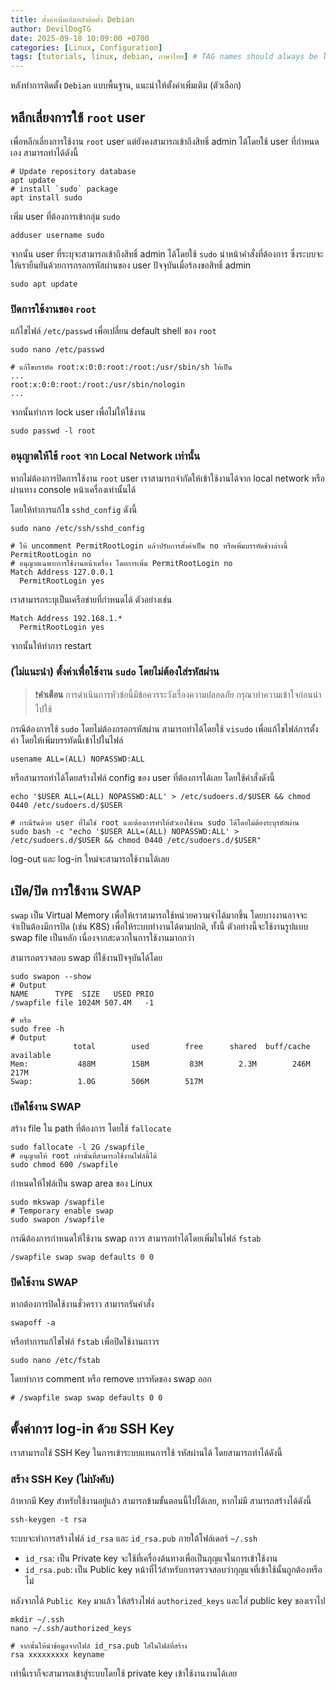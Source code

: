 ```yaml
---
title: ตั้งค่าเพิ่มเติมหลังติดตั้ง Debian
author: DevilDogTG
date: 2025-09-18 10:09:00 +0700
categories: [Linux, Configuration]
tags: [tutorials, linux, debian, ภาษาไทย] # TAG names should always be lowercase
---
```


หลังทำการติดตั้ง `Debian` แบบพื้นฐาน, แนะนำให้ตั้งค่าเพิ่มเติม (ตัวเลือก)

## หลีกเลี่ยงการใช้ `root` user

เพื่อหลีกเลี่ยงการใช้งาน `root` user แต่ยังคงสามารถเข้าถึงสิทธิ์ admin ได้โดยใช้ user ที่กำหนดเอง สามารถทำได้ดังนี้

```shell
# Update repository database
apt update
# install `sudo` package
apt install sudo
```

เพิ่ม user ที่ต้องการเข้ากลุ่ม `sudo`

```shell
adduser username sudo
```

จากนั้น user ที่ระบุจะสามารถเข้าถึงสิทธิ์ admin ได้โดยใช้ `sudo` นำหน้าคำสั่งที่ต้องการ ซึ่งระบบจะให้เรายืนยันด้วยการกรอกรหัสผ่านของ user ปัจจุบันเมื่อร้องขอสิทธิ์ admin

```shell
sudo apt update
```

### ปิดการใช้งานของ `root`

แก้ไขไฟล์ `/etc/passwd` เพื่อเปลี่ยน default shell ของ `root`

```shell
sudo nano /etc/passwd

# แก้ไขบรรทัด root:x:0:0:root:/root:/usr/sbin/sh ให้เป็น
...
root:x:0:0:root:/root:/usr/sbin/nologin
...
```

จากนั้นทำการ lock user เพื่อไม่ให้ใช้งาน

```shell
sudo passwd -l root
```

### อนุญาตให้ใช้ `root` จาก Local Network เท่านั้น

หากไม่ต้องการปิดการใช้งาน `root` user เราสามารถจำกัดให้เข้าใช้งานได้จาก local network หรือผ่านทาง console หน้าเครื่องเท่านั้นได้

โดยให้ทำการแก้ไข `sshd_config` ดังนี้

```shell
sudo nano /etc/ssh/sshd_config

# ให้ uncomment PermitRootLogin แล้วปรับการตั้งค่าเป็น no หรือเพิ่มบรรทัดข้างล่างนี้
PermitRootLogin no
# อนุญาตเฉพาะการใช้งานหน้าเครื่อง โดยการเพิ่ม PermitRootLogin no
Match Address 127.0.0.1
  PermitRootLogin yes

```

เราสามารถระบุเป็นเครือข่ายที่กำหนดได้ ตัวอย่างเช่น

```shell
Match Address 192.168.1.*
  PermitRootLogin yes
```

จากนั้นให้ทำการ restart

### (ไม่แนะนำ) ตั้งค่าเพื่อใช้งาน `sudo` โดยไม่ต้องใส่รหัสผ่าน

> ❗**คำเตือน** การดำเนินการหัวข้อนี้มีข้อควรระวังเรื่องความปลอดภัย กรุณาทำความเข้าใจก่อนนำไปใช้

กรณีต้องการใช้ `sudo` โดยไม่ต้องกรอกรหัสผ่าน สามารถทำได้โดยใช้ `visudo` เพื่อแก้ไขไฟล์การตั้งค่า โดยให้เพิ่มบรรทัดนี้เข้าไปในไฟล์

```shell
usename ALL=(ALL) NOPASSWD:ALL
```

หรือสามารถทำได้โดยสร้างไฟล์ config ของ user ที่ต้องการได้เลย โดยใช้คำสั่งดังนี้

```shell
echo '$USER ALL=(ALL) NOPASSWD:ALL' > /etc/sudoers.d/$USER && chmod 0440 /etc/sudoers.d/$USER

# กรณีรันด้วย user ที่ไม่ใช่ root และต้องการทำให้ตัวเองใช้งาน sudo ได้โดยไม่ต้องระบุรหัสผ่าน
sudo bash -c "echo '$USER ALL=(ALL) NOPASSWD:ALL' > /etc/sudoers.d/$USER && chmod 0440 /etc/sudoers.d/$USER"
```

log-out และ log-in ใหม่จะสามารถใช้งานได้เลย

## เปิด/ปิด การใช้งาน SWAP

`swap` เป็น Virtual Memory เพื่อให้เราสามารถใช้หน่วยความจำได้มากขึ้น โดยบางงานอาจจะจำเป็นต้องมีการปิด (เช่น K8S) เพื่อให้ระบบทำงานได้ตามปกติ, ทั้งนี้ ตัวอย่างนี้จะใช้งานรูปแบบ swap file เป็นหลัก เนื่องจากสะดวกในการใช้งานมากกว่า

สามารถตรวจสอบ swap ที่ใช้งานปัจจุบันได้โดย

```shell
sudo swapon --show
# Output
NAME      TYPE  SIZE   USED PRIO
/swapfile file 1024M 507.4M   -1

# หรือ
sudo free -h
# Output
              total        used        free      shared  buff/cache   available
Mem:           488M        158M         83M        2.3M        246M        217M
Swap:          1.0G        506M        517M
```

### เปิดใช้งาน SWAP

สร้าง file ใน path ที่ต้องการ โดยใช้ `fallocate`

```shell
sudo fallocate -l 2G /swapfile
# อนุญาตให้ root เท่านั้นที่สามารถใช้งานไฟล์นี้ได้
sudo chmod 600 /swapfile
```

กำหนดให้ไฟล์เป็น swap area ของ Linux

```shell
sudo mkswap /swapfile
# Temporary enable swap
sudo swapon /swapfile
```

กรณีต้องการกำหนดให้ใช้งาน swap ถาวร สามารถทำได้โดยเพิ่มในไฟล์ `fstab`

```shell
/swapfile swap swap defaults 0 0
```

### ปิดใช้งาน SWAP

หากต้องการปิดใช้งานชั่วคราว สามารถรันคำสั่ง

```shell
swapoff -a
```

หรือทำการแก้ไขไฟล์ `fstab` เพื่อปิดใช้งานถาวร

```shell
sudo nano /etc/fstab
```

โดยทำการ comment หรือ remove บรรทัดของ swap ออก

```shell
# /swapfile swap swap defaults 0 0
```

## ตั้งค่าการ log-in ด้วย SSH Key

เราสามารถใช้ SSH Key ในการเข้าระบบแทนการใช้ รหัสผ่านได้ โดยสามารถทำได้ดังนี้

### สร้าง SSH Key (ไม่บังคับ)

ถ้าหากมี Key สำหรับใช้งานอยู๋แล้ว สามารถข้ามขั้นตอนนี้ไปได้เลย, หากไม่มี สามารถสร้างได้ดังนี้

```shell
ssh-keygen -t rsa
```

ระบบจะทำการสร้างไฟล์ `id_rsa` และ `id_rsa.pub` ภายใต้โฟล์เดอร์ `~/.ssh`

- `id_rsa`: เป็น Private key จะใช้ที่เครื่องต้นทางเพื่อเป็นกุญแจในการเข้าใช้งาน
- `id_rsa.pub`: เป็น Public key หน้าที่ไว้สำหรับการตรวจสอบว่ากุญแจที่เข้าใช้นั้นถูกต้องหรือไม่

หลังจากได้ `Public Key` มาแล้ว ให้สร้างไฟล์ `authorized_keys` และใส่ public key ของเราไป

```shell
mkdir ~/.ssh
nano ~/.ssh/authorized_keys

# จากนั้นให้นำข้อมูลจากไฟล์ id_rsa.pub ใส่ในไฟล์ที่สร้าง
rsa xxxxxxxxx keyname
```

เท่านี้เราก็จะสามารถเข้าสู่ระบบโดยใช้ private key เข้าใช้งานงานได้เลย
